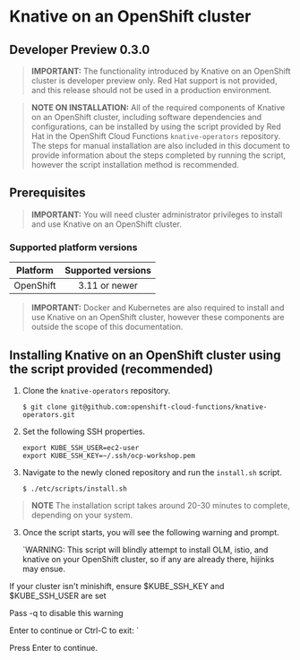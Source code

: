 # Knative on an OpenShift cluster
Developer Preview 0.3.0
------

> **IMPORTANT:** The functionality introduced by Knative on an OpenShift cluster is developer preview only. Red Hat support is not provided, and this release should not be used in a production environment.

> **NOTE ON INSTALLATION:** All of the required components of Knative on an OpenShift cluster, including software dependencies and configurations, can be installed by using the script provided by Red Hat in the OpenShift Cloud Functions `knative-operators` repository. The steps for manual installation are also included in this document to provide information about the steps completed by running the script, however the script installation method is recommended.

## Prerequisites

> **IMPORTANT:** You will need cluster administrator privileges to install and use Knative on an OpenShift cluster.

### Supported platform versions

| Platform        | Supported versions           |
| ------------- |:-------------:|
| OpenShift      | 3.11 or newer |

> **IMPORTANT:** Docker and Kubernetes are also required to install and use Knative on an OpenShift cluster, however these components are outside the scope of this documentation.

## Installing Knative on an OpenShift cluster using the script provided (recommended)

1. Clone the `knative-operators` repository.

   `$ git clone git@github.com:openshift-cloud-functions/knative-operators.git`  

2. Set the following SSH properties.

   `export KUBE_SSH_USER=ec2-user`   
   `export KUBE_SSH_KEY=~/.ssh/ocp-workshop.pem`   

2. Navigate to the newly cloned repository and run the `install.sh` script.

   `$ ./etc/scripts/install.sh`  

>**NOTE** The installation script takes around 20-30 minutes to complete, depending on your system.

3. Once the script starts, you will see the following warning and prompt.

   `WARNING: This script will blindly attempt to install OLM, istio, and knative on your OpenShift cluster, so if   any are already there, hijinks may ensue.

  If your cluster isn't minishift, ensure $KUBE_SSH_KEY and $KUBE_SSH_USER are set   

  Pass -q to disable this warning

  Enter to continue or Ctrl-C to exit: `   

  Press Enter to continue.
